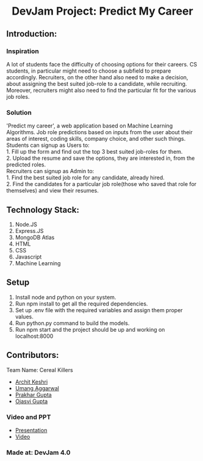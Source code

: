 <h1 align="center">DevJam Project: Predict My Career</h1>


## Introduction:
### Inspiration
   A lot of students face the difficulty of choosing  options for their careers. CS students, in particular might need to choose a subfield to prepare accordingly. Recruiters, on the other hand also need to make a decision, about assigning the best suited job-role to a candidate, while recruiting. Moreover, recruiters might also need to find the particular fit for the various job roles. 
### Solution
   'Predict my career', a web application based on  Machine Learning Algorithms. Job role predictions based on inputs from the user about their areas of interest, coding skills, company choice, and other such things.   
Students can signup as Users to:  
                   1. Fill up the form and find out the top 3 best suited job-roles for them.  
                   2. Upload the resume and save the options, they are interested in, from the predicted roles.  
Recruiters can signup as Admin to:  
                  1. Find the best suited job role for any candidate, already hired.  
                  2. Find the candidates for a particular job role(those who saved that role for themselves) and view their resumes.   
  
## Technology Stack:
  1) Node.JS
  2) Express.JS
  3) MongoDB Atlas 
  4) HTML
  5) CSS
  6) Javascript
  7) Machine Learning 
  
## Setup
  1) Install node and python on your system.
  2) Run npm install to get all the required dependencies.
  3) Set up .env file with the required variables and assign them proper values. 
  4) Run python.py command to build the models.
  5) Run npm start and the project should be up and working on localhost:8000 


## Contributors:

Team Name: Cereal Killers

* [Archit Keshri](https://github.com/architkeshri)
* [Umang Aggarwal](https://github.com/Umang-19)
* [Prakhar Gupta](https://github.com/Prakhar1106)
* [Ojasvi Gupta](https://github.com/coder-oj)

### Video and PPT

* [Presentation](https://www.canva.com/design/DAEeugz1STA/FXuvF2uFmqkHsEpYxDJYbQ/view?utm_content=DAEeugz1STA&utm_campaign=designshare&utm_medium=link&utm_source=publishsharelink)
* [Video](https://drive.google.com/file/d/1CBHpbjTbZtXH9SHC1Nn-UEPvlPsIirLt/view?usp=sharing)

### Made at: DevJam 4.0
